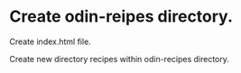 # Create odin-reipes directory.

Create index.html file.

Create new directory recipes within odin-recipes directory.